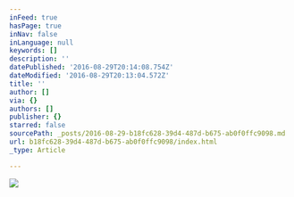 ```yaml
---
inFeed: true
hasPage: true
inNav: false
inLanguage: null
keywords: []
description: ''
datePublished: '2016-08-29T20:14:08.754Z'
dateModified: '2016-08-29T20:13:04.572Z'
title: ''
author: []
via: {}
authors: []
publisher: {}
starred: false
sourcePath: _posts/2016-08-29-b18fc628-39d4-487d-b675-ab0f0ffc9098.md
url: b18fc628-39d4-487d-b675-ab0f0ffc9098/index.html
_type: Article

---
```

![](https://the-grid-user-content.s3-us-west-2.amazonaws.com/b01593ec-7f69-42df-b421-f1af522f25dd.gif)
